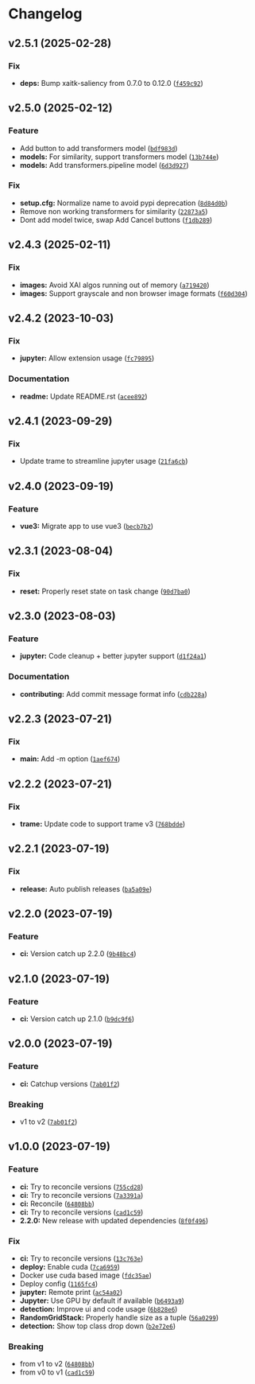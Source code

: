# Changelog

<!--next-version-placeholder-->

## v2.5.1 (2025-02-28)

### Fix

* **deps:** Bump xaitk-saliency from 0.7.0 to 0.12.0 ([`f459c92`](https://github.com/XAITK/xaitk-saliency-web-demo/commit/f459c92ecc6a00003b56799fbf37cfbc6b37f607))

## v2.5.0 (2025-02-12)

### Feature

* Add button to add transformers model ([`bdf983d`](https://github.com/XAITK/xaitk-saliency-web-demo/commit/bdf983dd1ec82b8a3820464c6b4540ceac5da337))
* **models:** For similarity, support transformers model ([`13b744e`](https://github.com/XAITK/xaitk-saliency-web-demo/commit/13b744e806323aa3b5b05edbc34a14874b36961e))
* **models:** Add transformers.pipeline model ([`6d3d927`](https://github.com/XAITK/xaitk-saliency-web-demo/commit/6d3d9271c95576df37f4edf5dd8c7bed4039a8a8))

### Fix

* **setup.cfg:** Normalize name to avoid pypi deprecation ([`8d84d0b`](https://github.com/XAITK/xaitk-saliency-web-demo/commit/8d84d0b216ad5353041bc44b5d959450b74db3f7))
* Remove non working transformers for similarity ([`22873a5`](https://github.com/XAITK/xaitk-saliency-web-demo/commit/22873a56b021959e71c3076bfc969f2b161498d3))
* Dont add model twice, swap Add Cancel buttons ([`f1db289`](https://github.com/XAITK/xaitk-saliency-web-demo/commit/f1db2897791cf67d42a0a85e044a158f8d196878))

## v2.4.3 (2025-02-11)

### Fix

* **images:** Avoid XAI algos running out of memory ([`a719420`](https://github.com/XAITK/xaitk-saliency-web-demo/commit/a719420e0ff4397aceacd97882bf35f0cdf3258b))
* **images:** Support grayscale and non browser image formats ([`f60d304`](https://github.com/XAITK/xaitk-saliency-web-demo/commit/f60d304365312ecc9c68ae9a5c7c6b9ee3667479))

## v2.4.2 (2023-10-03)

### Fix

* **jupyter:** Allow extension usage ([`fc79895`](https://github.com/XAITK/xaitk-saliency-web-demo/commit/fc79895be2f8f9de08f93516ea226b179ae4053c))

### Documentation

* **readme:** Update README.rst ([`acee892`](https://github.com/XAITK/xaitk-saliency-web-demo/commit/acee892206bd2c9850dbb90d71005603a2d46295))

## v2.4.1 (2023-09-29)

### Fix

* Update trame to streamline jupyter usage ([`21fa6cb`](https://github.com/XAITK/xaitk-saliency-web-demo/commit/21fa6cb50a615dbacddb07660cad13512d82297d))

## v2.4.0 (2023-09-19)

### Feature

* **vue3:** Migrate app to use vue3 ([`becb7b2`](https://github.com/XAITK/xaitk-saliency-web-demo/commit/becb7b2a4b5c894af37b9e4e01a44ba004e672fc))

## v2.3.1 (2023-08-04)

### Fix

* **reset:** Properly reset state on task change ([`90d7ba0`](https://github.com/XAITK/xaitk-saliency-web-demo/commit/90d7ba044fc9e64274aba2b3b0c8a3fd37645376))

## v2.3.0 (2023-08-03)

### Feature

* **jupyter:** Code cleanup + better jupyter support ([`d1f24a1`](https://github.com/XAITK/xaitk-saliency-web-demo/commit/d1f24a16386981109c57bea80269006a160be3d1))

### Documentation

* **contributing:** Add commit message format info ([`cdb228a`](https://github.com/XAITK/xaitk-saliency-web-demo/commit/cdb228a146a1da24aec7cd408f6f037d9b29f969))

## v2.2.3 (2023-07-21)

### Fix

* **main:** Add -m option ([`1aef674`](https://github.com/XAITK/xaitk-saliency-web-demo/commit/1aef67432d1f42e4f46399554b653077268e0fa6))

## v2.2.2 (2023-07-21)

### Fix

* **trame:** Update code to support trame v3 ([`768bdde`](https://github.com/XAITK/xaitk-saliency-web-demo/commit/768bdded62ce222219995ddc8393cef384be5624))

## v2.2.1 (2023-07-19)

### Fix

* **release:** Auto publish releases ([`ba5a09e`](https://github.com/XAITK/xaitk-saliency-web-demo/commit/ba5a09e2ee2548686823370c044b7d9cda07bc08))

## v2.2.0 (2023-07-19)

### Feature

* **ci:** Version catch up 2.2.0 ([`9b48bc4`](https://github.com/XAITK/xaitk-saliency-web-demo/commit/9b48bc4790b711c550bcd3c3dd823885459bc648))

## v2.1.0 (2023-07-19)

### Feature

* **ci:** Version catch up 2.1.0 ([`b9dc9f6`](https://github.com/XAITK/xaitk-saliency-web-demo/commit/b9dc9f6f6d310f549d5c1a923066d71d6ddcc964))

## v2.0.0 (2023-07-19)

### Feature

* **ci:** Catchup versions ([`7ab01f2`](https://github.com/XAITK/xaitk-saliency-web-demo/commit/7ab01f2f860a4bea3b5c7fbcbae8463139587d1b))

### Breaking

* v1 to v2 ([`7ab01f2`](https://github.com/XAITK/xaitk-saliency-web-demo/commit/7ab01f2f860a4bea3b5c7fbcbae8463139587d1b))

## v1.0.0 (2023-07-19)

### Feature

* **ci:** Try to reconcile versions ([`755cd28`](https://github.com/XAITK/xaitk-saliency-web-demo/commit/755cd28da71bff40c3f4242d194a8b35a42200c1))
* **ci:** Try to reconcile versions ([`7a3391a`](https://github.com/XAITK/xaitk-saliency-web-demo/commit/7a3391a078fbe6a2fe799252281fbbb912938433))
* **ci:** Reconcile ([`64808bb`](https://github.com/XAITK/xaitk-saliency-web-demo/commit/64808bb2de22f115fc98acd7698e51c167e1b2ee))
* **ci:** Try to reconcile versions ([`cad1c59`](https://github.com/XAITK/xaitk-saliency-web-demo/commit/cad1c593252cee7a023263e67e2c542892afc1b4))
* **2.2.0:** New release with updated dependencies ([`8f0f496`](https://github.com/XAITK/xaitk-saliency-web-demo/commit/8f0f4966f754b6a00dc389de02ec046a8a1b85b5))

### Fix

* **ci:** Try to reconcile versions ([`13c763e`](https://github.com/XAITK/xaitk-saliency-web-demo/commit/13c763e60a2863fa1bb0f70534589c76750d071e))
* **deploy:** Enable cuda ([`7ca6959`](https://github.com/XAITK/xaitk-saliency-web-demo/commit/7ca6959d5bd0df18354fbef6f32a440e47502452))
* Docker use cuda based image ([`fdc35ae`](https://github.com/XAITK/xaitk-saliency-web-demo/commit/fdc35ae116b1305dad1d96df0793e4d5fb6aa671))
* Deploy config ([`1165fc4`](https://github.com/XAITK/xaitk-saliency-web-demo/commit/1165fc47610093807a2f0e8e73fde055ea250c0b))
* **jupyter:** Remote print ([`ac54a02`](https://github.com/XAITK/xaitk-saliency-web-demo/commit/ac54a02f0fb653ef09927fac531c8ce7002b2cbb))
* **Jupyter:** Use GPU by default if available ([`b6493a9`](https://github.com/XAITK/xaitk-saliency-web-demo/commit/b6493a93cea2ca1fad0d0cf6774605141a21e627))
* **detection:** Improve ui and code usage ([`6b828e6`](https://github.com/XAITK/xaitk-saliency-web-demo/commit/6b828e6b5a7ad53dc343eaa336e7fe436a645cbd))
* **RandomGridStack:** Properly handle size as a tuple ([`56a0299`](https://github.com/XAITK/xaitk-saliency-web-demo/commit/56a0299227e09c13c3f5daf88561cf73e697016b))
* **detection:** Show top class drop down ([`b2e72e6`](https://github.com/XAITK/xaitk-saliency-web-demo/commit/b2e72e6ae8d22e8398ba29ff5b4098b55361057c))

### Breaking

* from v1 to v2 ([`64808bb`](https://github.com/XAITK/xaitk-saliency-web-demo/commit/64808bb2de22f115fc98acd7698e51c167e1b2ee))
* from v0 to v1 ([`cad1c59`](https://github.com/XAITK/xaitk-saliency-web-demo/commit/cad1c593252cee7a023263e67e2c542892afc1b4))
